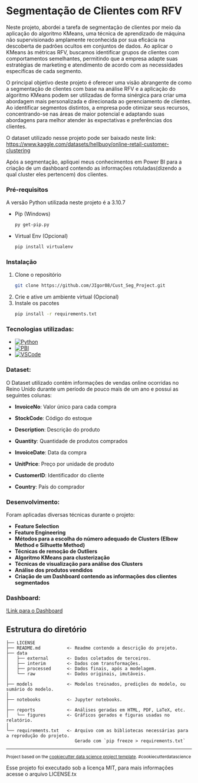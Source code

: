 Segmentação de Clientes com RFV
==============================

Neste projeto, abordei a tarefa de segmentação de clientes por meio da aplicação do algoritmo KMeans, uma técnica de aprendizado de máquina não supervisionado amplamente reconhecida por sua eficácia na descoberta de padrões ocultos em conjuntos de dados. Ao aplicar o KMeans às métricas RFV, buscamos identificar grupos de clientes com comportamentos semelhantes, permitindo que a empresa adapte suas estratégias de marketing e atendimento de acordo com as necessidades específicas de cada segmento.

O principal objetivo deste projeto é oferecer uma visão abrangente de como a segmentação de clientes com base na análise RFV e a aplicação do algoritmo KMeans podem ser utilizadas de forma sinérgica para criar uma abordagem mais personalizada e direcionada ao gerenciamento de clientes. Ao identificar segmentos distintos, a empresa pode otimizar seus recursos, concentrando-se nas áreas de maior potencial e adaptando suas abordagens para melhor atender às expectativas e preferências dos clientes.

O dataset utilizado nesse projeto pode ser baixado neste link: https://www.kaggle.com/datasets/hellbuoy/online-retail-customer-clustering

Após a segmentação, apliquei meus conhecimentos em Power BI para a criação de um dashboard contendo as informações rotuladas(dizendo a qual cluster eles pertencem) dos clientes.

### Pré-requisitos

A versão Python utilizada neste projeto é a 3.10.7
* Pip (Windows)
  ```sh
  py get-pip.py
  ```
* Virtual Env (Opcional)
  ```sh
  pip install virtualenv
  ```

### Instalação

1. Clone o repositório
   ```sh
   git clone https://github.com/JIgor08/Cust_Seg_Project.git
   ```
2. Crie e ative um ambiente virtual (Opcional)
3. Instale os pacotes
   ```sh
   pip install -r requirements.txt
   ```
### Tecnologias utilizadas:

* [![Python][Python]][Python-url]
* [![PBI][PowerBI]][pbi-url]
* [![VSCode][vscode]][vscode-url]

### Dataset:
O Dataset utilizado contém informações de vendas online ocorridas no Reino Unido durante um período de pouco mais de um ano e possui as seguintes colunas:

- <b> InvoiceNo</b>: Valor único para cada compra

- <b> StockCode</b>: Código do estoque

- <b> Description</b>: Descrição do produto

- <b> Quantity</b>: Quantidade de produtos comprados

- <b> InvoiceDate</b>: Data da compra

- <b> UnitPrice</b>: Preço por unidade de produto

- <b> CustomerID</b>: Identificador do cliente

- <b> Country</b>: País do comprador

### Desenvolvimento:
Foram aplicadas diversas técnicas durante o projeto:
- <b> Feature Selection </b>
- <b> Feature Engineering </b>
- <b> Métodos para a escolha do número adequado de Clusters (Elbow Method e Silhuette Method) </b>
- <b> Técnicas de remoção de Outliers</b>
- <b> Algoritmo KMeans para clusterização</b>
- <b> Técnicas de visualização para análise dos Clusters</b>
- <b> Análise dos produtos vendidos </b>
- <b> Criação de um Dashboard contendo as informações dos clientes segmentados </b>

### Dashboard:
[!Link para o Dashboard](https://github.com/JIgor08/Cust_Seg_Project/blob/main/reports/figures/dashboard_rfv.PNG)

<!-- Structure -->
## Estrutura do diretório

    ├── LICENSE
    ├── README.md          <- Readme contendo a descrição do projeto.
    ├── data
    │   ├── external       <- Dados coletados de terceiros.
    │   ├── interim        <- Dados com transformações.
    │   ├── processed      <- Dados finais, após a modelagem.
    │   └── raw            <- Dados originais, imutáveis.
    │
    ├── models             <- Modelos treinados, predições do modelo, ou sumário do modelo.
    │
    ├── notebooks          <- Jupyter notebooks.
    │
    ├── reports            <- Análises geradas em HTML, PDF, LaTeX, etc.
    │   └── figures        <- Gráficos gerados e figuras usadas no relatório.
    │
    └── requirements.txt   <- Arquivo com as bibliotecas necessárias para a reprodução do projeto.
                              Gerado com `pip freeze > requirements.txt`

--------

<p><small>Project based on the <a target="_blank" href="https://drivendata.github.io/cookiecutter-data-science/">cookiecutter data science project template</a>. #cookiecutterdatascience</small></p>

Esse projeto foi executado sob a licença MIT, para mais informações acesse o arquivo LICENSE.tx

[Python]: https://img.shields.io/badge/Python-000000?style=for-the-badge&logo=python&logoColor=yellow1
[Python-url]: https://www.python.org/
[PowerBI]: https://img.shields.io/badge/Power_BI-000000?style=for-the-badge&logo=powerbi&logoColor=yellow
[pbi-url]: https://powerbi.microsoft.com/pt-br/
[vscode]: https://img.shields.io/badge/Visual_Studio_Code-000000?style=for-the-badge&logo=visualstudiocode&logoColor=blue
[vscode-url]: https://code.visualstudio.com/
[dashboard]:C:\Users\joaoi\Cust_Seg_Project\reports\figures\dashboard_rfv.PNG

